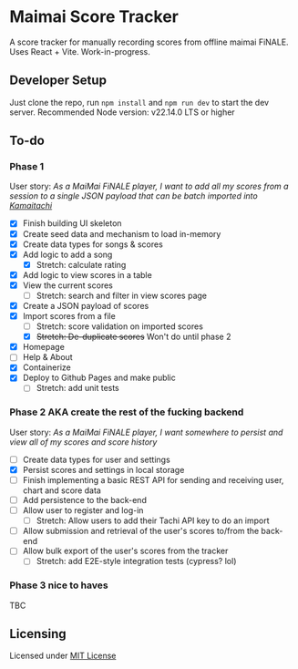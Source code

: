 # Maimai Score Tracker

A score tracker for manually recording scores from offline maimai FiNALE.
Uses React + Vite. Work-in-progress.

## Developer Setup

Just clone the repo, run `npm install` and `npm run dev` to start the dev server.
Recommended Node version: v22.14.0 LTS or higher

## To-do

### Phase 1

User story: _As a MaiMai FiNALE player, I want to add all my scores from a session to a single JSON payload that can be batch imported into [Kamaitachi](https://kamai.tachi.ac)_

- [x] Finish building UI skeleton
- [x] Create seed data and mechanism to load in-memory
- [x] Create data types for songs & scores
- [x] Add logic to add a song
  - [x] Stretch: calculate rating
- [x] Add logic to view scores in a table
- [x] View the current scores
  - [ ] Stretch: search and filter in view scores page
- [x] Create a JSON payload of scores
- [x] Import scores from a file
  - [ ] Stretch: score validation on imported scores
  - [x] ~~Stretch: De-duplicate scores~~ Won't do until phase 2
- [x] Homepage
- [ ] Help & About
- [x] Containerize
- [x] Deploy to Github Pages and make public
  - [ ] Stretch: add unit tests

### Phase 2 AKA create the rest of the fucking backend

User story: _As a MaiMai FiNALE player, I want somewhere to persist and view all of my scores and score history_

- [ ] Create data types for user and settings
- [x] Persist scores and settings in local storage
- [ ] Finish implementing a basic REST API for sending and receiving user, chart and score data
- [ ] Add persistence to the back-end
- [ ] Allow user to register and log-in
  - [ ] Stretch: Allow users to add their Tachi API key to do an import
- [ ] Allow submission and retrieval of the user's scores to/from the back-end
- [ ] Allow bulk export of the user's scores from the tracker
  - [ ] Stretch: add E2E-style integration tests (cypress? lol)

### Phase 3 nice to haves

TBC

## Licensing

Licensed under [MIT License](./LICENSE)
